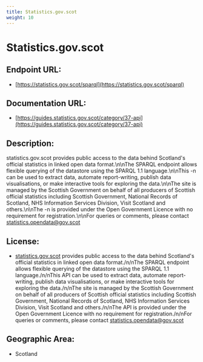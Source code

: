 ```yaml
---
title: Statistics.gov.scot
weight: 10
---
```


# Statistics.gov.scot

## Endpoint URL:
 - [https://statistics.gov.scot/sparql](https://statistics.gov.scot/sparql)

## Documentation URL:
 - [https://guides.statistics.gov.scot/category/37-api](https://guides.statistics.gov.scot/category/37-api)

## Description:
statistics.gov.scot provides public access to the data behind Scotland's official statistics in linked open data format.\n\nThe SPARQL endpoint allows flexible querying of the datastore using the SPARQL 1.1 language.\n\nThis -n can be used to extract data, automate report-writing, publish data visualisations, or make interactive tools for exploring the data.\n\nThe site is managed by the Scottish Government on behalf of all producers of Scottish official statistics including Scottish Government, National Records of Scotland, NHS Information Services Division, Visit Scotland and others.\n\nThe -n is provided under the Open Government Licence with no requirement for registration.\n\nFor queries or comments, please contact statistics.opendata@gov.scot

## License:
 - [statistics.gov.scot](statistics.gov.scot) provides public access to the data behind Scotland's official statistics in linked open data format./n/nThe SPARQL endpoint allows flexible querying of the datastore using the SPARQL 1.1 language./n/nThis API can be used to extract data, automate report-writing, publish data visualisations, or make interactive tools for exploring the data./n/nThe site is managed by the Scottish Government on behalf of all producers of Scottish official statistics including Scottish Government, National Records of Scotland, NHS Information Services Division, Visit Scotland and others./n/nThe API is provided under the Open Government Licence with no requirement for registration./n/nFor queries or comments, please contact [statistics.opendata@gov.scot](mailto:statistics.opendata@gov.scot)

## Geographic Area:
 - Scotland

